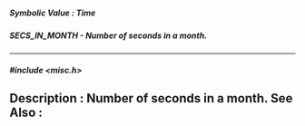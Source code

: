 ##### Symbolic Value : Time
##### SECS_IN_MONTH - Number of seconds in a month.
---
##### #include <misc.h>
**Description :**
Number of seconds in a month.
**See Also :**
[](D:/md_files/.md)
---
